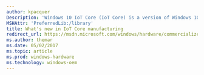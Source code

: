 ```yaml
---
author: kpacquer
Description: 'Windows 10 IoT Core (IoT Core) is a version of Windows 10 that is optimized for smaller devices with or without a display. IoT Core uses the rich, extensible Universal Windows Platform (UWP) API for building great solutions.'
MSHAttr: 'PreferredLib:/library'
title: What's new in IoT Core manufacturing
redirect_url: https://msdn.microsoft.com/windows/hardware/commercialize/manufacture/whats-new-in-windows-manufacturing
ms.author: themar
ms.date: 05/02/2017
ms.topic: article
ms.prod: windows-hardware
ms.technology: windows-oem
---
```

